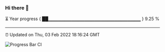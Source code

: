 ### Hi there 👋

⏳ Year progress { ██▁▁▁▁▁▁▁▁▁▁▁▁▁▁▁▁▁▁▁▁▁▁▁▁▁▁▁▁ } 9.25 %

---

⏰ Updated on Thu, 03 Feb 2022 18:16:24 GMT

![Progress Bar CI](https://github.com/liununu/liununu/workflows/Progress%20Bar%20CI/badge.svg)
